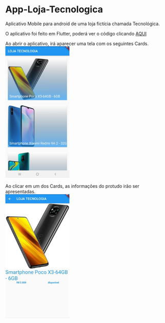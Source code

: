 # App-Loja-Tecnologica
Aplicativo Mobile para android de uma loja fictícia chamada Tecnológica. 

O aplicativo foi feito em Flutter, poderá ver o código clicando <a href="https://github.com/pvictor1206/App-Loja-Tecnologica/tree/main/lib">AQUI</a>

Ao abrir o aplicativo, irá aparecer uma tela com os seguintes Cards. <br>
<img src="https://github.com/pvictor1206/App-Loja-Tecnologica/blob/main/imagens/img01.jpeg" width="200"> <br>

Ao clicar em um dos Cards, as informações do protudo irão ser apresentadas. <br>
<img src="https://github.com/pvictor1206/App-Loja-Tecnologica/blob/main/imagens/img02.jpeg" width="200"> 
